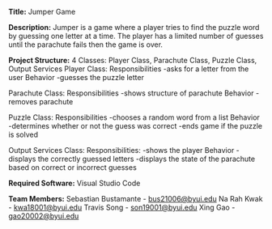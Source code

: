**Title:** Jumper Game

**Description:** Jumper is a game where a player tries to find the puzzle word by guessing one letter at a time.
The player has a limited number of guesses until the parachute fails then the game is over. 

**Project Structure:** 4 Classes: Player Class, Parachute Class, Puzzle Class, Output Services
Player Class:
Responsibilities
-asks for a letter from the user
Behavior
-guesses the puzzle letter

Parachute Class:
Responsibilities
-shows structure of parachute
Behavior
-removes parachute

Puzzle Class:
Responsibilities
-chooses a random word from a list
Behavior
-determines whether or not the guess was correct
-ends game if the puzzle is solved

Output Services Class:
Responsibilities:
-shows the player
Behavior
-displays the correctly guessed letters
-displays the state of the parachute based on correct or incorrect guesses


**Required Software:** Visual Studio Code

**Team Members:**
Sebastian Bustamante - bus21006@byui.edu
Na Rah Kwak - kwa18001@byui.edu
Travis Song - son19001@byui.edu
Xing Gao - gao20002@byui.edu
